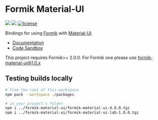 # Formik Material-UI

![](https://github.com/stackworx/formik-material-ui/workflows/Build%20formik-material-ui/badge.svg)
![](https://github.com/stackworx/formik-material-ui/workflows/Build%20formik-material-ui-lab/badge.svg)
[![license](https://badgen.now.sh/badge/license/MIT)](./LICENSE)

Bindings for using [Formik](https://github.com/jaredpalmer/formik) with [Material-UI](https://mui.com/).

- [Documentation](https://stackworx.github.io/formik-material-ui)
- [Code Sandbox](https://codesandbox.io/s/915qlr56rp)

This project requires Formik>= 2.0.0. For Formik one please use formik-material-ui@1.0.x

## Testing builds locally

```bash
# from the root of this workspace
npm pack --workspace ./packages

# in your project's folder
npm i ../formik-material-ui/formik-material-ui-4.0.0.tgz
npm i ../formik-material-ui/formik-material-ui-lab-1.0.0.tgz
```
